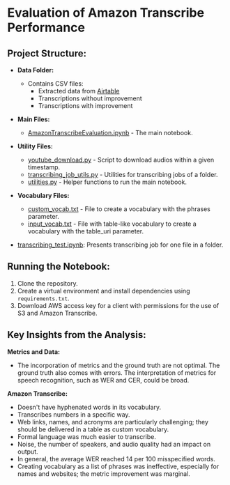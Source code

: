# Evaluation of Amazon Transcribe Performance 

## Project Structure:

- **Data Folder:**
  - Contains CSV files:
    - Extracted data from [Airtable](https://airtable.com/appvWk23jLudQRWKu/shr1BF9rWJsTE70zZ/tblwP2dpg02WHUA4B/viw79dPwj3BlbsKSi?blocks=hide)
    - Transcriptions without improvement
    - Transcriptions with improvement

- **Main Files:**
  - [AmazonTranscribeEvaluation.ipynb](AmazonTranscribeEvaluation.ipynb) - The main notebook.

- **Utility Files:**
  - [youtube_download.py](youtube_download.py) - Script to download audios within a given timestamp.
  - [transcribing_job_utils.py](transcribing_job_utils.py) - Utilities for transcribing jobs of a folder.
  - [utilities.py](utilities.py) - Helper functions to run the main notebook.

- **Vocabulary Files:**
  - [custom_vocab.txt](custom_vocab.txt) - File to create a vocabulary with the phrases parameter.
  - [input_vocab.txt](input_vocab.txt) - File with table-like vocabulary to create a vocabulary with the table_uri parameter.

- [transcribing_test.ipynb](transcribing_test.ipynb): Presents transcribing job for one file in a folder.

## Running the Notebook:

1. Clone the repository.
2. Create a virtual environment and install dependencies using `requirements.txt`.
3. Download AWS access key for a client with permissions for the use of S3 and Amazon Transcribe.

## Key Insights from the Analysis:

**Metrics and Data:**
- The incorporation of metrics and the ground truth are not optimal. The ground truth also comes with errors. The interpretation of metrics for speech recognition, such as WER and CER, could be broad.

**Amazon Transcribe:**
- Doesn't have hyphenated words in its vocabulary.
- Transcribes numbers in a specific way.
- Web links, names, and acronyms are particularly challenging; they should be delivered in a table as custom vocabulary.
- Formal language was much easier to transcribe.
- Noise, the number of speakers, and audio quality had an impact on output.
- In general, the average WER reached 14 per 100 misspecified words.
- Creating vocabulary as a list of phrases was ineffective, especially for names and websites; the metric improvement was marginal.


